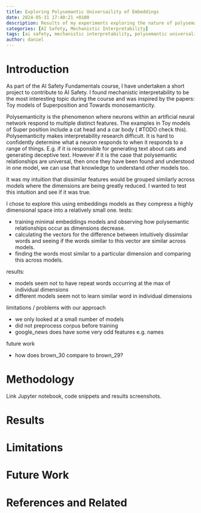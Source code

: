 ```yaml
---
title: Exploring Polysemantic Universaility of Embeddings
date: 2024-05-31 17:40:21 +0100
description: Results of my experiments exploring the nature of polysemantic relationships in embeddings models.
categories: [AI Safety, Mechanistic Interpretability]
tags: [ai safety, mechanistic interpretability, polysemantic universality, embeddings]     # TAG names should always be lowercase
author: daniel
---
```


# Introduction

As part of the AI Safety Fundamentals course, I have undertaken a short project to contribute to AI Safety. I found mechanistic interpretability to be the most interesting topic during the course and was inspired by the papers: Toy models of Superposition and Towards monosemanticity.

Polysemanticity is the phenomenon where neurons within an artificial neural network respond to multiple distinct features. The examples in Toy models of Super position include a cat head and a car body ( #TODO check this).
Polysemanticity makes interpretability research difficult. It is hard to confidently determine what a neuron responds to when it responds to a range of things. E.g. if it is responsible for generating text about cats and generating deceptive text. However if it is the case that polysemantic relationships are universal, then once they have been found and understood in one model, we can use that knowledge to understand other models too.

It was my intuition that dissimilar features would be grouped similarly across models where the dimensions are being greatly reduced.
I wanted to test this intuition and see if it was true.

I chose to explore this using embeddings models as they compress a highly dimensional space into a relatively small one. 
tests:
- training minimal embeddings models and observing how polysemantic relationships occur as dimensions decrease.
- calculating the vectors for the difference between intuitively dissimilar words and seeing if the words similar to this vector are similar across models.
- finding the words most similar to a particular dimension and comparing this across models.

results:
- models seem not to have repeat words occurring at the max of individual dimensions
- different models seem not to learn similar word in individual dimensions


limitations / problems with our approach
- we only looked at a small number of models
- did not preprocess corpus before training
- google_news does have some very odd features e.g. names

 future work
- how does brown_30 compare to brown_29?



# Methodology

Link Jupyter notebook, code snippets and results screenshots.

# Results




# Limitations

# Future Work


# References and Related


